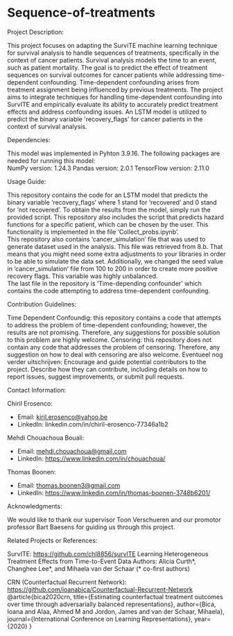 # Sequence-of-treatments

Project Description:  
 
This project focuses on adapting the SurviTE machine learning technique for survival analysis to handle sequences of treatments, specifically in the context of cancer patients. Survival analysis models the time to an event, such as patient mortality. The goal is to predict the effect of treatment sequences on survival outcomes for cancer patients while addressing time-dependent confounding. Time-dependent confounding arises from treatment assignment being influenced by previous treatments. The project aims to integrate techniques for handling time-dependent confounding into SurvITE and empirically evaluate its ability to accurately predict treatment effects and address confounding issues. An LSTM model is utilized to predict the binary variable 'recovery_flags' for cancer patients in the context of survival analysis. 
 
Dependencies:  
 
This model was implemented in Pyhton 3.9.16. The following packages are 	needed for running this model:  
NumPy version: 1.24.3 
Pandas version: 2.0.1 
TensorFlow version: 2.11.0 
 
Usage Guide: 

This repository contains the code for an LSTM model that predicts the binary variable ‘recovery_flags’ where 1 stand for ‘recovered’ and 0 stand for ‘not recovered’. To obtain the results from the model, simply run the provided script. 
This repository also includes the script that predicts hazard functions for a specific patient, which can be chosen by the user. This functionality is implemented in the file ‘Collect_probs.ipynb’.  
This repository also contains ‘cancer_simulation’ file that was used to generate dataset used in the analysis. This file was retrieved from 8.b. That means that you might need some extra adjustments to your libraries in order to be able to simulate the data set. Additionally, we changed the seed value in ‘cancer_simulation’ file from 100 to 200 in order to create more positive recovery flags. This variable was highly unbalanced.  
The last file in the repository is ‘Time-depending confounder' which contains the code attempting to address time-dependent confounding.
 
Contribution Guidelines:  

Time Dependent Confoundig: this repository contains a code that attempts to address the problem of time-dependent confounding; however, the results are not promising. Therefore, any suggestions for possible solution to this problem are highly welcome. 
Censoring: this repository does not contain any code that addresses the problem of censoring. Therefore, any suggestion on how to deal with censoring are also welcome. Eventueel nog verder uitschrijven: Encourage and guide potential contributors to the project. Describe how they can contribute, including details on how to report issues, suggest improvements, or submit pull requests. 
 
Contact Information:  
 
Chiril Erosenco:  
- Email: kiril.erosenco@yahoo.be 
- LinkedIn: linkedin.com/in/chiril-erosenco-77346a1b2
 
Mehdi Chouachoua Bouali:
- Email: mehdi.chouachoua@gmail.com 
- LinkedIn: https://www.linkedin.com/in/chouachoua/ 
 
Thomas Boonen:  
- Email: thomas.boonen3@gmail.com 
- LinkedIn: https://www.linkedin.com/in/thomas-boonen-3748b6201/
 
Acknowledgments:  

We would like to thank our supervisor Toon Verschueren and our promotor professor Bart Baesens for guiding us through this project.  
 
Related Projects or References:  

SurvITE: https://github.com/chl8856/survITE 
Learning Heterogeneous Treatment Effects from Time-to-Event Data 
Authors: Alicia Curth*, Changhee Lee*, and Mihaela van der Schaar (* co-first authors) 
 
CRN (Counterfactual Recurrent Network): https://github.com/ioanabica/Counterfactual-Recurrent-Network 
@article{bica2020crn, 
  title={Estimating counterfactual treatment outcomes over time through adversarially balanced representations}, 
  author={Bica, Ioana and Alaa, Ahmed M and Jordon, James and van der Schaar, Mihaela}, 
  journal={International Conference on Learning Representations}, 
  year={2020} 
} 
 
 
